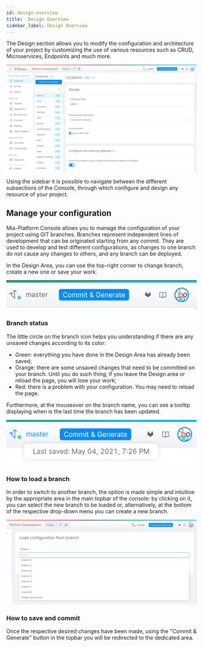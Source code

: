 ```yaml
---
id: design-overview
title:  Design Overview
sidebar_label: Design Overview
---
```


The Design section allows you to modify the configuration and architecture of your project by customizing the use of various resources such as CRUD, Microservices, Endpoints and much more.

![Design Section](./img/design_section_overview.png)

Using the sidebar it is possible to navigate between the different subsections of the Console, through which configure and design any resource of your project.

## Manage your configuration

Mia-Platform Console allows you to manage the configuration of your project using GIT branches. Branches represent independent lines of development that can be originated starting from any commit. They are used to develop and test different configurations, as changes to one branch do not cause any changes to others, and any branch can be deployed. 

In the Design Area, you can use the top-right corner to change branch, create a new one or save your work.

![Branch Status](./img/branch_status.png)

### Branch status

The little circle on the branch icon helps you understanding if there are any unsaved changes according to its color:
- Green: everything you have done in the Design Area has already been saved;
- Orange: there are some unsaved changes that need to be committed on your branch. Until you do such thing, if you leave the Design area or reload the page, you will lose your work;
- Red: there is a problem with your configuration. You may need to reload the page.

Furthermore, at the mouseover on the branch name, you can see a tooltip displaying when is the last time the branch has been updated.

![Last Saved](./img/branch_status_hover.png)

### How to load a branch

In order to switch to another branch, the option is made simple and intuitive by the appropriate area in the main topbar of the console: by clicking on it, you can select the new branch to be loaded or, alternatively, at the bottom of the respective drop-down menu you can create a new branch.

![Load Branch](./img/branch_exp.png)

### How to save and commit

Once the respective desired changes have been made, using the "Commit & Generate" button in the topbar you will be redirected to the dedicated area.

